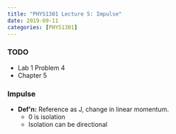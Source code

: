 ```yaml
---
title: "PHYS1301 Lecture 5: Impulse"
date: 2019-09-11
categories: [PHYS1301]
---
```


### TODO

- Lab 1 Problem 4 
- Chapter 5

### Impulse

- **Def'n:** Reference as J, change in linear momentum.
    - 0 is isolation
    - Isolation can be directional



